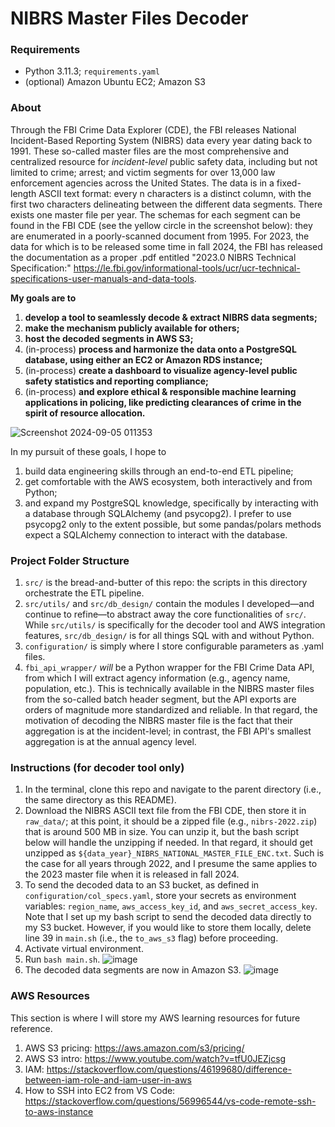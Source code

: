 # NIBRS Master Files Decoder 

### Requirements
- Python 3.11.3; `requirements.yaml`
- (optional) Amazon Ubuntu EC2; Amazon S3 

### About
Through the FBI Crime Data Explorer (CDE), the FBI releases National Incident-Based Reporting System (NIBRS) data every year dating back to 1991. These so-called master files are the most comprehensive and centralized resource for *incident-level* public safety data, including but not limited to crime; arrest; and victim segments for over 13,000 law enforcement agencies across the United States. The data is in a fixed-length ASCII text format: every n characters is a distinct column, with the first two characters delineating between the different data segments. There exists one master file per year. The schemas for each segment can be found in the FBI CDE (see the yellow circle in the screenshot below): they are enumerated in a poorly-scanned document from 1995. For 2023, the data for which is to be released some time in fall 2024, the FBI has released the documentation as a proper .pdf entitled "2023.0 NIBRS Technical Specification:" https://le.fbi.gov/informational-tools/ucr/ucr-technical-specifications-user-manuals-and-data-tools. 

**My goals are to**
1. **develop a tool to seamlessly decode \& extract NIBRS data segments;**
2. **make the mechanism publicly available for others;**
3. **host the decoded segments in AWS S3;**
4. (in-process) **process and harmonize the data onto a PostgreSQL database, using either an EC2 or Amazon RDS instance;**
5. (in-process) **create a dashboard to visualize agency-level public safety statistics and reporting compliance;**
6. (in-process) **and explore ethical \& responsible machine learning applications in policing, like predicting clearances of crime in the spirit of resource allocation.**

![Screenshot 2024-09-05 011353](https://github.com/user-attachments/assets/6a2cb0be-3eb4-43df-893a-8c4768189c79)

In my pursuit of these goals, I hope to
1. build data engineering skills through an end-to-end ETL pipeline;
2. get comfortable with the AWS ecosystem, both interactively and from Python;
3. and expand my PostgreSQL knowledge, specifically by interacting with a database through SQLAlchemy (and psycopg2). I prefer to use psycopg2 only to the extent possible, but some pandas/polars methods expect a SQLAlchemy connection to interact with the database.

### Project Folder Structure
1. `src/` is the bread-and-butter of this repo: the scripts in this directory orchestrate the ETL pipeline.
2. `src/utils/` and `src/db_design/` contain the modules I developed—and continue to refine—to abstract away the core functionalities of `src/`. While `src/utils/` is specifically for the decoder tool and AWS integration features, `src/db_design/` is for all things SQL with and without Python.
2. `configuration/` is simply where I store configurable parameters as .yaml files.
3. `fbi_api_wrapper/` *will* be a Python wrapper for the FBI Crime Data API, from which I will extract agency information (e.g., agency name, population, etc.). This is technically available in the NIBRS master files from the so-called batch header segment, but the API exports are orders of magnitude more standardized and reliable. In that regard, the motivation of decoding the NIBRS master file is the fact that their aggregation is at the incident-level; in contrast, the FBI API's smallest aggregation is at the annual agency level.

### Instructions (for decoder tool only)
1. In the terminal, clone this repo and navigate to the parent directory (i.e., the same directory as this README).
1. Download the NIBRS ASCII text file from the FBI CDE, then store it in `raw_data/`; at this point, it should be a zipped file (e.g., `nibrs-2022.zip`) that is around 500 MB in size. You can unzip it, but the bash script below will handle the unzipping if needed. In that regard, it should get unzipped as `${data_year}_NIBRS_NATIONAL_MASTER_FILE_ENC.txt`. Such is the case for all years through 2022, and I presume the same applies to the 2023 master file when it is released in fall 2024.
2. To send the decoded data to an S3 bucket, as defined in `configuration/col_specs.yaml`, store your secrets as environment variables: `region_name`, `aws_access_key_id`, and `aws_secret_access_key`. Note that I set up my bash script to send the decoded data directly to my S3 bucket. However, if you would like to store them locally, delete line 39 in `main.sh` (i.e., the `to_aws_s3` flag) before proceeding.
3. Activate virtual environment.
4. Run `bash main.sh`.
![image](https://github.com/teddythepooh/NIBRS-Master-Files-Decoder/blob/aws_integration/images/nibrs_decoder_implementation.png)
5. The decoded data segments are now in Amazon S3.
![image](https://github.com/teddythepooh/NIBRS-Master-Files-Decoder/blob/aws_integration/images/s3_bucket.png)

### AWS Resources
This section is where I will store my AWS learning resources for future reference.
1. AWS S3 pricing: https://aws.amazon.com/s3/pricing/
2. AWS S3 intro: https://www.youtube.com/watch?v=tfU0JEZjcsg
3. IAM: https://stackoverflow.com/questions/46199680/difference-between-iam-role-and-iam-user-in-aws
4. How to SSH into EC2 from VS Code: https://stackoverflow.com/questions/56996544/vs-code-remote-ssh-to-aws-instance
